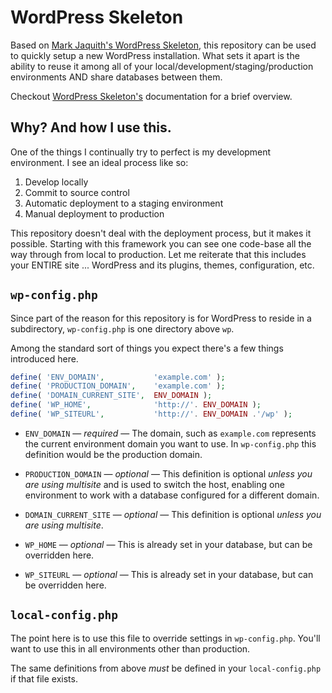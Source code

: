 # WordPress Skeleton

Based on [Mark Jaquith's WordPress Skeleton](https://github.com/markjaquith/WordPress-Skeleton), this repository can be used to quickly setup a new WordPress installation. What sets it apart is the ability to reuse it among all of your local/development/staging/production environments AND share databases between them.

Checkout [WordPress Skeleton's](https://github.com/markjaquith/WordPress-Skeleton) documentation for a brief overview.

## Why? And how I use this.

One of the things I continually try to perfect is my development environment. I see an ideal process like so:

1. Develop locally
2. Commit to source control
3. Automatic deployment to a staging environment
4. Manual deployment to production

This repository doesn't deal with the deployment process, but it makes it possible. Starting with this framework you can see one code-base all the way through from local to production. Let me reiterate that this includes your ENTIRE site ... WordPress and its plugins, themes, configuration, etc.

## `wp-config.php`

Since part of the reason for this repository is for WordPress to reside in a subdirectory, `wp-config.php` is one directory above `wp`.

Among the standard sort of things you expect there's a few things introduced here.

``` php
define( 'ENV_DOMAIN',			'example.com' );
define( 'PRODUCTION_DOMAIN',	'example.com' );
define( 'DOMAIN_CURRENT_SITE',	ENV_DOMAIN );
define( 'WP_HOME',				'http://'. ENV_DOMAIN );
define( 'WP_SITEURL',			'http://'. ENV_DOMAIN .'/wp' );
```

* `ENV_DOMAIN` &mdash; *required* &mdash; The domain, such as `example.com` represents the current environment domain you want to use. In `wp-config.php` this definition would be the production domain.
* `PRODUCTION_DOMAIN` &mdash; *optional* &mdash; This definition is optional *unless you are using multisite* and is used to switch the host, enabling one environment to work with a database configured for a different domain.

* `DOMAIN_CURRENT_SITE` &mdash; *optional* &mdash; This definition is optional *unless you are using multisite*.
* `WP_HOME` &mdash; *optional* &mdash; This is already set in your database, but can be overridden here.
* `WP_SITEURL` &mdash; *optional* &mdash; This is already set in your database, but can be overridden here.

## `local-config.php`

The point here is to use this file to override settings in `wp-config.php`. You'll want to use this in all environments other than production.

The same definitions from above *must* be defined in your `local-config.php` if that file exists.
